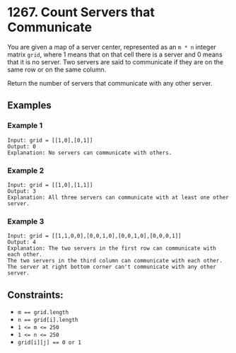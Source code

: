 # 1267. Count Servers that Communicate

You are given a map of a server center, represented as an `m * n` integer matrix `grid`, where 1 means that on that cell 
there is a server and 0 means that it is no server. Two servers are said to communicate if they are on the same row or 
on the same column.

Return the number of servers that communicate with any other server.

## Examples

### Example 1

```text
Input: grid = [[1,0],[0,1]]
Output: 0
Explanation: No servers can communicate with others.
```


### Example 2

```text
Input: grid = [[1,0],[1,1]]
Output: 3
Explanation: All three servers can communicate with at least one other server.
```


### Example 3

```text
Input: grid = [[1,1,0,0],[0,0,1,0],[0,0,1,0],[0,0,0,1]]
Output: 4
Explanation: The two servers in the first row can communicate with each other. 
The two servers in the third column can communicate with each other. 
The server at right bottom corner can't communicate with any other server.
```


## Constraints:

- `m == grid.length`
- `n == grid[i].length`
- `1 <= m <= 250`
- `1 <= n <= 250`
- `grid[i][j] == 0 or 1`